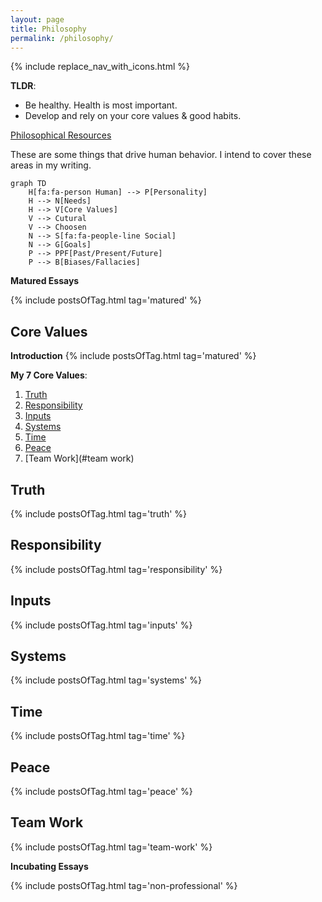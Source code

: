 ```yaml
---
layout: page
title: Philosophy
permalink: /philosophy/
---
```


{% include replace_nav_with_icons.html %}

**TLDR**:

- Be healthy. Health is most important.
- Develop and rely on your core values & good habits.

[Philosophical Resources](/non-technical-resources)

These are some things that drive human behavior. I intend to cover these areas in my writing.

```mermaid!
graph TD
    H[fa:fa-person Human] --> P[Personality]
    H --> N[Needs]
    H --> V[Core Values]
    V --> Cutural
    V --> Choosen
    N --> S[fa:fa-people-line Social]
    N --> G[Goals]
    P --> PPF[Past/Present/Future]
    P --> B[Biases/Fallacies]
```

**Matured Essays**

{% include postsOfTag.html tag='matured' %}

## Core Values

**Introduction**
{% include postsOfTag.html tag='matured' %}

**My 7 Core Values**:

1. [Truth](#truth)
1. [Responsibility](#responsibility)
1. [Inputs](#inputs)
1. [Systems](#systems)
1. [Time](#time)
1. [Peace](#peace)
1. [Team Work](#team work)

## Truth

{% include postsOfTag.html tag='truth' %}

## Responsibility

{% include postsOfTag.html tag='responsibility' %}

## Inputs

{% include postsOfTag.html tag='inputs' %}

## Systems

{% include postsOfTag.html tag='systems' %}

## Time

{% include postsOfTag.html tag='time' %}

## Peace

{% include postsOfTag.html tag='peace' %}

## Team Work

{% include postsOfTag.html tag='team-work' %}

**Incubating Essays**

{% include postsOfTag.html tag='non-professional' %}
